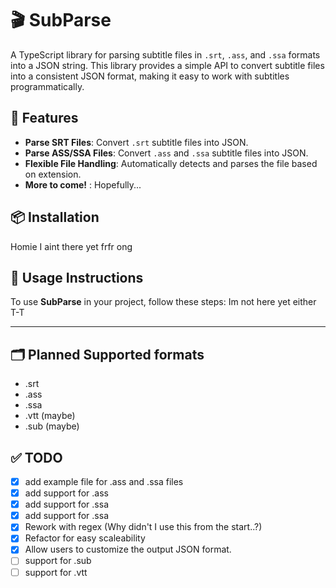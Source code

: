 # 🎬 SubParse

A TypeScript library for parsing subtitle files in `.srt`, `.ass`, and `.ssa` formats into a JSON string. This library provides a simple API to convert subtitle files into a consistent JSON format, making it easy to work with subtitles programmatically.

## 🚀 Features

- **Parse SRT Files**: Convert `.srt` subtitle files into JSON.
- **Parse ASS/SSA Files**: Convert `.ass` and `.ssa` subtitle files into JSON.
- **Flexible File Handling**: Automatically detects and parses the file based on extension.
- **More to come!** : Hopefully...

## 📦 Installation

Homie I aint there yet frfr ong

## 📜 Usage Instructions

To use **SubParse** in your project, follow these steps:
Im not here yet either T-T

---

## 🗂️ Planned Supported formats

- .srt
- .ass
- .ssa
- .vtt (maybe)
- .sub (maybe)

## ✅ TODO

- [x] add example file for .ass and .ssa files
- [x] add support for .ass
- [x] add support for .ssa
- [x] add support for .ssa
- [x] Rework with regex (Why didn't I use this from the start..?)
- [x] Refactor for easy scaleability
- [x] Allow users to customize the output JSON format.
- [ ] support for .sub
- [ ] support for .vtt
